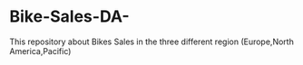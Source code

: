 # Bike-Sales-DA-
This repository about Bikes Sales in the three different region (Europe,North America,Pacific) 

